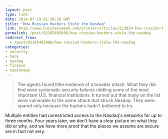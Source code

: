 ```yaml
---
layout: post
type: link
date: 2014-07-19 01:30:18 GMT
title: "How Russian Hackers Stole the Nasdaq"
link: http://www.businessweek.com/printer/articles/213934-how-russian-hackers-stole-the-nasdaq
permalink: /post/92195495986/how-russian-hackers-stole-the-nasdaq
redirect_from: 
  - /post/92195495986/how-russian-hackers-stole-the-nasdaq
categories:
- security
- hack
- nasdaq
- finance
- espionage
---
```

<blockquote>The agents found little evidence of a broader attack. What they did find were systematic security failures riddling some of the most important U.S. financial institutions. It turned out that many on the list were vulnerable to the same attack that struck Nasdaq. They were spared only because the hackers hadn't bothered to try.</blockquote>
<p>Multiple entities had unrestricted access to the Nasdaq's networks for up to three months. Four years later, we don't have a clear picture on what they did or why, and we have more proof that the places we assume are secure are in fact not very.</p>